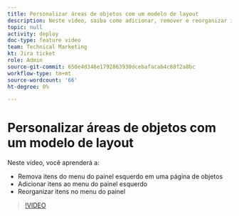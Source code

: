 ```yaml
---
title: Personalizar áreas de objetos com um modelo de layout
description: Neste vídeo, saiba como adicionar, remover e reorganizar itens no menu do painel esquerdo usando um modelo de layout.
topic: null
activity: deploy
doc-type: feature video
team: Technical Marketing
kt: Jira ticket
role: Admin
source-git-commit: 650e4d346e1792863930dcebafacab4c88f2a8bc
workflow-type: tm+mt
source-wordcount: '66'
ht-degree: 0%

---
```


# Personalizar áreas de objetos com um modelo de layout

Neste vídeo, você aprenderá a:

* Remova itens do menu do painel esquerdo em uma página de objetos
* Adicionar itens ao menu do painel esquerdo
* Reorganizar itens no menu do painel

>[!VIDEO](https://video.tv.adobe.com/v/335075/?quality=12&learn=on)
